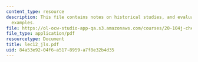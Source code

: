 ```yaml
---
content_type: resource
description: This file contains notes on historical studies, and evaluation of study
  examples.
file: https://ol-ocw-studio-app-qa.s3.amazonaws.com/courses/20-104j-chemicals-in-the-environment-toxicology-and-public-health-be-104j-spring-2005/84a53e9204f6a5178959a7f8e32b4d35_lec12_jls.pdf
file_type: application/pdf
resourcetype: Document
title: lec12_jls.pdf
uid: 84a53e92-04f6-a517-8959-a7f8e32b4d35
---
```

